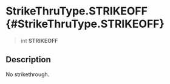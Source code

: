 StrikeThruType.STRIKEOFF {#StrikeThruType.STRIKEOFF}
========================

> int **STRIKEOFF**

Description
-----------

No strikethrough.
